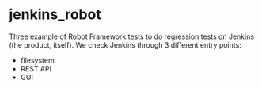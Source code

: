 jenkins_robot
=============

Three example of Robot Framework tests to do regression tests on Jenkins (the product, itself).
We check Jenkins through 3 different entry points:
 - filesystem 
 - REST API
 - GUI
